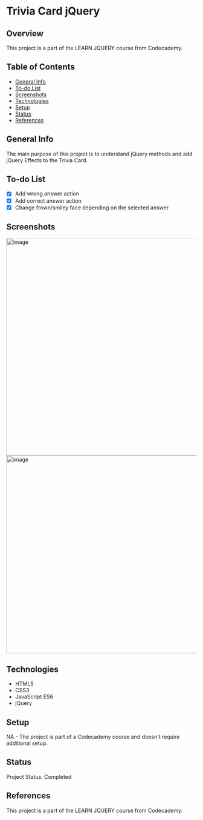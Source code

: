 # Trivia Card jQuery

## Overview

This project is a part of the LEARN JQUERY course from Codecademy.

## Table of Contents

- [General Info](#general-info)
- [To-do List](#to-do-list)
- [Screenshots](#screenshots)
- [Technologies](#technologies)
- [Setup](#setup)
- [Status](#status)
- [References](#references)

## General Info

 The main purpose of this project is to understand jQuery methods and add jQuery Effects to the Trivia Card.

## To-do List

- [x] Add wrong answer action 
- [x] Add correct answer action
- [x] Change frown/smiley face depending on the selected answer

## Screenshots

<img width="575" alt="image" src="https://github.com/anilk-anusha/triviaCardjQuery/assets/130001836/1da341e0-15b0-42d3-ab7d-14a9714b7156">
<img width="523" alt="image" src="https://github.com/anilk-anusha/triviaCardjQuery/assets/130001836/5a2f4b49-78f2-4807-b0b9-5638e3fd8400">



## Technologies

- HTML5
- CSS3
- JavaScript ES6
- jQuery


## Setup

NA - The project is part of a Codecademy course and doesn't require additional setup.
## Status

Project Status: Completed

## References

This project is a part of the LEARN JQUERY course from Codecademy.

